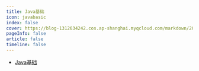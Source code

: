 ```yaml
---
title: Java基础
icon: javabasic 
index: false
cover: https://blog-1312634242.cos.ap-shanghai.myqcloud.com/markdown/202305122sdf05406.jpg
pageInfo: false
article: false
timeline: false
---
```

- <HopeIcon icon="page"/> [Java基础](1java.md) 

